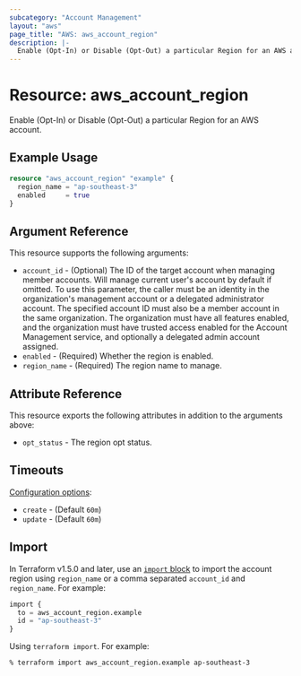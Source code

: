 ```yaml
---
subcategory: "Account Management"
layout: "aws"
page_title: "AWS: aws_account_region"
description: |-
  Enable (Opt-In) or Disable (Opt-Out) a particular Region for an AWS account
---
```


# Resource: aws_account_region

Enable (Opt-In) or Disable (Opt-Out) a particular Region for an AWS account.

## Example Usage

```terraform
resource "aws_account_region" "example" {
  region_name = "ap-southeast-3"
  enabled     = true
}
```

## Argument Reference

This resource supports the following arguments:

* `account_id` - (Optional) The ID of the target account when managing member accounts. Will manage current user's account by default if omitted. To use this parameter, the caller must be an identity in the organization's management account or a delegated administrator account. The specified account ID must also be a member account in the same organization. The organization must have all features enabled, and the organization must have trusted access enabled for the Account Management service, and optionally a delegated admin account assigned.
* `enabled` - (Required) Whether the region is enabled.
* `region_name` - (Required) The region name to manage.

## Attribute Reference

This resource exports the following attributes in addition to the arguments above:

* `opt_status` - The region opt status.

## Timeouts

[Configuration options](https://developer.hashicorp.com/terraform/language/resources/syntax#operation-timeouts):

* `create` - (Default `60m`)
* `update` - (Default `60m`)

## Import

In Terraform v1.5.0 and later, use an [`import` block](https://developer.hashicorp.com/terraform/language/import) to import the account region using `region_name` or a comma separated `account_id` and `region_name`. For example:

```terraform
import {
  to = aws_account_region.example
  id = "ap-southeast-3"
}
```

Using `terraform import`. For example:

```console
% terraform import aws_account_region.example ap-southeast-3
```
